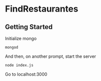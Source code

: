 # FindRestaurantes

## Getting Started

Initialize mongo

```
mongod
```
And then, on another prompt, start the server 

```
node index.js
```
Go to localhost:3000
